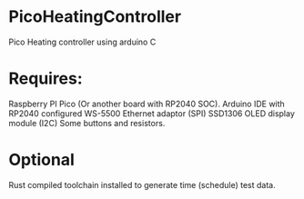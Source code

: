 # PicoHeatingController
Pico Heating controller using arduino C

# Requires:
Raspberry PI Pico (Or another board with RP2040 SOC). 
Arduino IDE with RP2040 configured
WS-5500 Ethernet adaptor (SPI)
SSD1306 OLED display module (I2C)
Some buttons and resistors.

# Optional
Rust compiled toolchain installed to generate time (schedule) test data.
